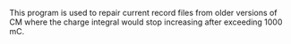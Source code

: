 This program is used to repair current record files from older versions of CM where the charge integral would stop increasing after exceeding 1000 mC.
